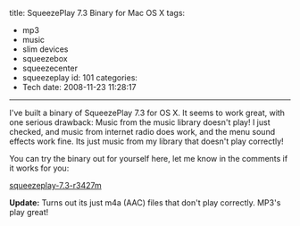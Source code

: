 title: SqueezePlay 7.3 Binary for Mac OS X
tags:
  - mp3
  - music
  - slim devices
  - squeezebox
  - squeezecenter
  - squeezeplay
id: 101
categories:
  - Tech
date: 2008-11-23 11:28:17
---

I've built a binary of SqueezePlay 7.3 for OS X. It seems to work great, with one serious drawback: Music from the music library doesn't play! I just checked, and music from internet radio does work, and the menu sound effects work fine. Its just music from my library that doesn't play correctly!

You can try the binary out for yourself here, let me know in the comments if it works for you:

[squeezeplay-7.3-r3427m](http://www.offthehill.org/wp-content/uploads/2008/11/squeezeplay-73r3427m.dmg)

**Update:** Turns out its just m4a (AAC) files that don't play correctly. MP3's play great!
